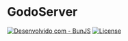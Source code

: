 # GodoServer

[![Desenvolvido com - BunJS](https://img.shields.io/badge/Desenvolvido_com-BunJS-0175c2)](https://bun.sh/)
[![License](https://img.shields.io/badge/License-MPL2-blue)](#license)
